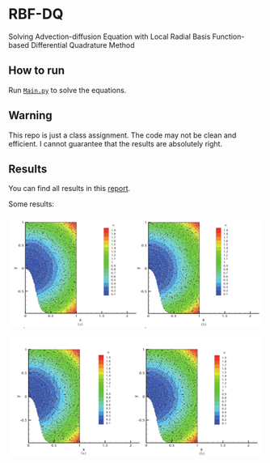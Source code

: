 # RBF-DQ

Solving Advection-diffusion Equation with Local Radial Basis Function-based Differential Quadrature Method

## How to run

Run [`Main.py`](src/Main.py) to solve the equations.

## Warning

This repo is just a class assignment. The code may not be clean and efficient. I cannot guarantee that the results are absolutely right.

## Results

You can find all results in this [report](documents/Report.pdf).

Some results:

![](./fig/Picture1.png)

![](./fig/Picture2.png)
